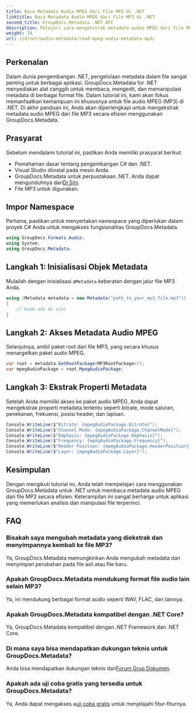 ```yaml
---
title: Baca Metadata Audio MPEG dari File MP3 di .NET
linktitle: Baca Metadata Audio MPEG dari File MP3 di .NET
second_title: GroupDocs.Metadata .NET API
description: Pelajari cara mengekstrak metadata audio MPEG dari file MP3 di .NET menggunakan GroupDocs.Metadata. Tingkatkan kemampuan analisis file Anda.
weight: 14
url: /id/net/audio-metadata/read-mpeg-audio-metadata-mp3/
---
```

## Perkenalan
Dalam dunia pengembangan .NET, pengelolaan metadata dalam file sangat penting untuk berbagai aplikasi. GroupDocs.Metadata for .NET menyediakan alat canggih untuk membaca, mengedit, dan memanipulasi metadata di berbagai format file. Dalam tutorial ini, kami akan fokus memanfaatkan kemampuan ini khususnya untuk file audio MPEG (MP3) di .NET. Di akhir panduan ini, Anda akan diperlengkapi untuk mengekstrak metadata audio MPEG dari file MP3 secara efisien menggunakan GroupDocs.Metadata.
## Prasyarat
Sebelum mendalami tutorial ini, pastikan Anda memiliki prasyarat berikut:
- Pemahaman dasar tentang pengembangan C# dan .NET.
- Visual Studio diinstal pada mesin Anda.
-  GroupDocs.Metadata untuk perpustakaan .NET. Anda dapat mengunduhnya dari[Di Sini](https://releases.groupdocs.com/metadata/net/).
- File MP3 untuk digunakan.
## Impor Namespace
Pertama, pastikan untuk menyertakan namespace yang diperlukan dalam proyek C# Anda untuk mengakses fungsionalitas GroupDocs.Metadata.
```csharp
using GroupDocs.Formats.Audio;
using System;
using GroupDocs.Metadata;
```
## Langkah 1: Inisialisasi Objek Metadata
 Mulailah dengan inisialisasi a`Metadata` keberatan dengan jalur file MP3 Anda.
```csharp
using (Metadata metadata = new Metadata("path_to_your_mp3_file.mp3"))
{
    // Kode ada di sini
}
```
## Langkah 2: Akses Metadata Audio MPEG
Selanjutnya, ambil paket root dari file MP3, yang secara khusus menargetkan paket audio MPEG.
```csharp
var root = metadata.GetRootPackage<MP3RootPackage>();
var mpegAudioPackage = root.MpegAudioPackage;
```
## Langkah 3: Ekstrak Properti Metadata
Setelah Anda memiliki akses ke paket audio MPEG, Anda dapat mengekstrak properti metadata tertentu seperti bitrate, mode saluran, penekanan, frekuensi, posisi header, dan lapisan.
```csharp
Console.WriteLine($"Bitrate: {mpegAudioPackage.Bitrate}");
Console.WriteLine($"Channel Mode: {mpegAudioPackage.ChannelMode}");
Console.WriteLine($"Emphasis: {mpegAudioPackage.Emphasis}");
Console.WriteLine($"Frequency: {mpegAudioPackage.Frequency}");
Console.WriteLine($"Header Position: {mpegAudioPackage.HeaderPosition}");
Console.WriteLine($"Layer: {mpegAudioPackage.Layer}");
```
## Kesimpulan
Dengan mengikuti tutorial ini, Anda telah mempelajari cara menggunakan GroupDocs.Metadata untuk .NET untuk membaca metadata audio MPEG dari file MP3 secara efisien. Keterampilan ini sangat berharga untuk aplikasi yang memerlukan analisis dan manipulasi file terperinci.

## FAQ
### Bisakah saya mengubah metadata yang diekstrak dan menyimpannya kembali ke file MP3?
Ya, GroupDocs.Metadata memungkinkan Anda mengubah metadata dan menyimpan perubahan pada file asli atau file baru.
### Apakah GroupDocs.Metadata mendukung format file audio lain selain MP3?
Ya, ini mendukung berbagai format audio seperti WAV, FLAC, dan lainnya.
### Apakah GroupDocs.Metadata kompatibel dengan .NET Core?
Ya, GroupDocs.Metadata kompatibel dengan .NET Framework dan .NET Core.
### Di mana saya bisa mendapatkan dukungan teknis untuk GroupDocs.Metadata?
 Anda bisa mendapatkan dukungan teknis dari[Forum Grup Dokumen](https://forum.groupdocs.com/c/metadata/14).
### Apakah ada uji coba gratis yang tersedia untuk GroupDocs.Metadata?
 Ya, Anda dapat mengakses a[uji coba gratis](https://releases.groupdocs.com/) untuk menjelajahi fitur-fiturnya.